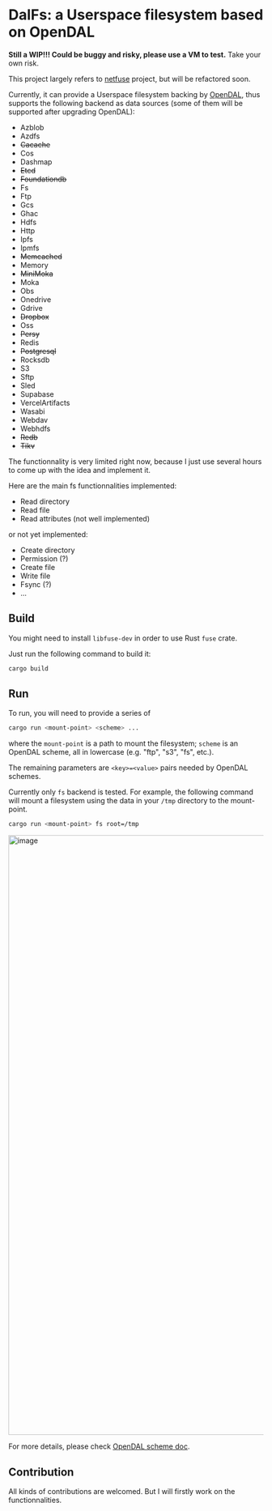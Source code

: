 # DalFs: a Userspace filesystem based on OpenDAL

**Still a WIP!!! Could be buggy and risky, please use a VM to test.** Take your own risk.

This project largely refers to [netfuse](https://github.com/anowell/netfuse) project, but will be refactored soon.

Currently, it can provide a Userspace filesystem backing by [OpenDAL](https://github.com/apache/incubator-opendal), thus supports the following backend as data sources (some of them will be supported after upgrading OpenDAL):

- Azblob
- Azdfs
- ~~Cacache~~
- Cos
- Dashmap
- ~~Etcd~~
- ~~Foundationdb~~
- Fs
- Ftp
- Gcs
- Ghac
- Hdfs
- Http
- Ipfs
- Ipmfs
- ~~Memcached~~
- Memory
- ~~MiniMoka~~
- Moka
- Obs
- Onedrive
- Gdrive
- ~~Dropbox~~
- Oss
- ~~Persy~~
- Redis
- ~~Postgresql~~
- Rocksdb
- S3
- Sftp
- Sled
- Supabase
- VercelArtifacts
- Wasabi
- Webdav
- Webhdfs
- ~~Redb~~
- ~~Tikv~~

The functionnality is very limited right now, because I just use several hours to come up with the idea and implement it.

Here are the main fs functionnalities implemented:

- Read directory
- Read file
- Read attributes (not well implemented)

or not yet implemented:
- Create directory
- Permission (?)
- Create file
- Write file
- Fsync (?)
- ...

## Build

You might need to install `libfuse-dev` in order to use Rust `fuse` crate.

Just run the following command to build it:

```bash
cargo build
```

## Run

To run, you will need to provide a series of 

```bash
cargo run <mount-point> <scheme> ...
```

where the `mount-point` is a path to mount the filesystem; `scheme` is an OpenDAL scheme, all in lowercase (e.g. "ftp", "s3", "fs", etc.).

The remaining parameters are `<key>=<value>` pairs needed by OpenDAL schemes.

Currently only `fs` backend is tested. For example, the following command will mount a filesystem using the data in your `/tmp` directory to the mount-point.

```bash
cargo run <mount-point> fs root=/tmp
```

<img width="1185" alt="image" src="https://github.com/Inokinoki/DalFs/assets/8311300/c591ffe1-be35-4c79-8ffa-368c66872b9f">


For more details, please check [OpenDAL scheme doc](https://opendal.apache.org/docs/rust/opendal/enum.Scheme.html).

## Contribution

All kinds of contributions are welcomed. But I will firstly work on the functionnalities.
